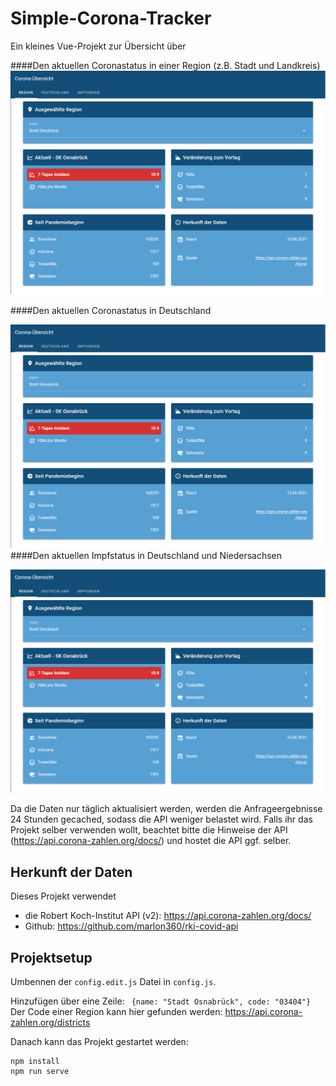 # Simple-Corona-Tracker

Ein kleines Vue-Projekt zur Übersicht über

####Den aktuellen Coronastatus in einer Region (z.B. Stadt und Landkreis)
  ![Coronastatus: Region](./doc/corona_tracker_district.png)

####Den aktuellen Coronastatus in Deutschland

  ![Coronastatus: Deutschland](./doc/corona_tracker_district.png)
####Den aktuellen Impfstatus in Deutschland und Niedersachsen

  ![Impfstatus: Deutschland & Niedersachsen](./doc/corona_tracker_district.png)

Da die Daten nur täglich aktualisiert werden, werden die Anfrageergebnisse 24 Stunden gecached, sodass die API weniger belastet wird.
Falls ihr das Projekt selber verwenden wollt, beachtet bitte die Hinweise der API (https://api.corona-zahlen.org/docs/) und hostet die API ggf. selber.

## Herkunft der Daten

Dieses Projekt verwendet

- die Robert Koch-Institut API (v2): https://api.corona-zahlen.org/docs/
- Github: https://github.com/marlon360/rki-covid-api

## Projektsetup

Umbennen der `config.edit.js` Datei in `config.js`.

Hinzufügen über eine Zeile: ` {name: "Stadt Osnabrück", code: "03404"}`
Der Code einer Region kann hier gefunden werden: https://api.corona-zahlen.org/districts 

Danach kann das Projekt gestartet werden:
```
npm install
npm run serve
```
